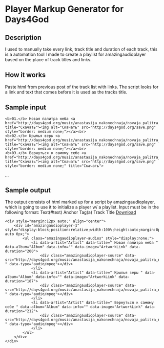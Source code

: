 # Player Markup Generator for Days4God
## Description
I used to manually take every link, track title and duration of each track, this is a automation tool I made to create a playlist for amazingaudioplayer based on the place of track titles and links.

## How it works
Paste html from previous post of the track list with links. The script looks for a link and text that comes before it is used as the tracks title.

## Sample input
    <b>01.</b> Новая палитра неба <a href="http://days4god.org/music/anastasija_nakonechnaja/novaja_palitra_neba/01.%20%D0%9D%D0%BE%D0%B2%D0%B0%D1%8F%20%D0%BF%D0%B0%D0%BB%D0%B8%D1%82%D1%80%D0%B0%20%D0%BD%D0%B5%D0%B1%D0%B0.mp3" title="Скачать"><img alt="Скачать" src="http://days4god.org/save.png" style="border: medium none;"></a><br>
    <b>02.</b> Крылья веры <a href="http://days4god.org/music/anastasija_nakonechnaja/novaja_palitra_neba/02.%20%D0%9A%D1%80%D1%8B%D0%BB%D1%8C%D1%8F%20%D0%B2%D0%B5%D1%80%D1%8B.mp3" title="Скачать"><img alt="Скачать" src="http://days4god.org/save.png" style="border: medium none;"></a><br>
    <b>03.</b> Вернуться к самому себе <a href="http://days4god.org/music/anastasija_nakonechnaja/novaja_palitra_neba/03.%20%D0%92%D0%B5%D1%80%D0%BD%D1%83%D1%82%D1%8C%D1%81%D1%8F%20%D0%BA%20%D1%81%D0%B0%D0%BC%D0%BE%D0%BC%D1%83%20%D1%81%D0%B5%D0%B1%D0%B5.mp3" title="Скачать"><img alt="Скачать" src="http://days4god.org/save.png" style="border: medium none;" title="Скачать">
...

## Sample output
The output consists of html marked up for a script by amazingaudioplayer, which is going to use it to initialize a player w/ a playlist.
Input must be in the following format:
Text(#text) Anchor Tag(a)
Track Title <a href="https://www.example.com/tracktitle.mp3">Download</a>

```
<div style="margin:12px auto;" align="center">
	<div id="amazingaudioplayer-1" style="display:block;position:relative;width:100%;height:auto;margin:0px auto 0px;">
		<ul class="amazingaudioplayer-audios" style="display:none;">
			<li data-artist="Artist" data-title=" Новая палитра неба " data-album="Album" data-info="" data-image="ArtworkLink" data-duration="200">
				<div class="amazingaudioplayer-source" data-src="http://days4god.org/music/anastasija_nakonechnaja/novaja_palitra_neba/01.%20%D0%9D%D0%BE%D0%B2%D0%B0%D1%8F%20%D0%BF%D0%B0%D0%BB%D0%B8%D1%82%D1%80%D0%B0%20%D0%BD%D0%B5%D0%B1%D0%B0.mp3 " data-type="audio/mpeg"></div>
			</li>
			<li data-artist="Artist" data-title=" Крылья веры " data-album="Album" data-info="" data-image="ArtworkLink" data-duration="187">
				<div class="amazingaudioplayer-source" data-src="http://days4god.org/music/anastasija_nakonechnaja/novaja_palitra_neba/02.%20%D0%9A%D1%80%D1%8B%D0%BB%D1%8C%D1%8F%20%D0%B2%D0%B5%D1%80%D1%8B.mp3 " data-type="audio/mpeg"></div>
			</li>
			<li data-artist="Artist" data-title=" Вернуться к самому себе " data-album="Album" data-info="" data-image="ArtworkLink" data-duration="212">
				<div class="amazingaudioplayer-source" data-src="http://days4god.org/music/anastasija_nakonechnaja/novaja_palitra_neba/03.%20%D0%92%D0%B5%D1%80%D0%BD%D1%83%D1%82%D1%8C%D1%81%D1%8F%20%D0%BA%20%D1%81%D0%B0%D0%BC%D0%BE%D0%BC%D1%83%20%D1%81%D0%B5%D0%B1%D0%B5.mp3 " data-type="audio/mpeg"></div>
			</li>
		</ul>
	</div>
</div>
```
